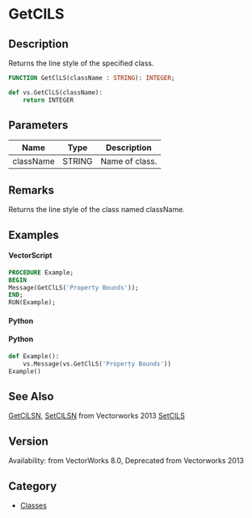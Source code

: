 # GetClLS

## Description
Returns the line style of the specified class.

```pascal
FUNCTION GetClLS(className : STRING): INTEGER;
```

```python
def vs.GetClLS(className):
    return INTEGER
```

## Parameters
|Name|Type|Description|
|---|---|---|
|className|STRING|Name of class.|

## Remarks
Returns the line style of the class named className.

## Examples
#### VectorScript ####
```pascal
PROCEDURE Example;
BEGIN
Message(GetClLS('Property Bounds'));
END;
RUN(Example);
```
#### Python ####
#### Python ####
```python
def	Example():
	vs.Message(vs.GetClLS('Property Bounds'))
Example()
```

## See Also
[GetClLSN](GetClLSN.md), [SetClLSN](SetClLSN.md) from Vectorworks 2013
[SetClLS](SetClLS.md)

## Version
Availability: from VectorWorks 8.0, Deprecated from Vectorworks 2013

## Category
* [Classes](../Categories/Classes.md)
